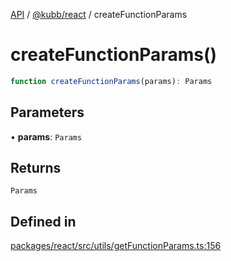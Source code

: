 [API](../../../packages.md) / [@kubb/react](../index.md) / createFunctionParams

# createFunctionParams()

```ts
function createFunctionParams(params): Params
```

## Parameters

• **params**: `Params`

## Returns

`Params`

## Defined in

[packages/react/src/utils/getFunctionParams.ts:156](https://github.com/kubb-project/kubb/blob/ff80665146ae086e044807d0072fda660e72e1fd/packages/react/src/utils/getFunctionParams.ts#L156)
